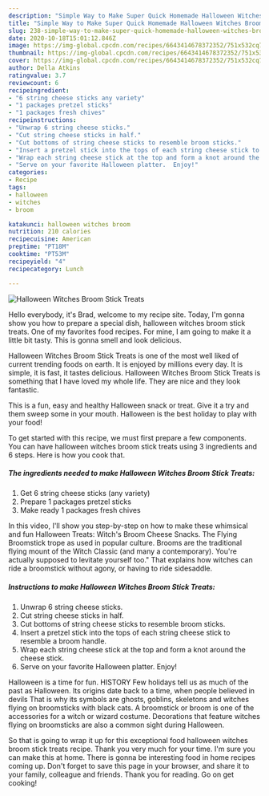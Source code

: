 ```yaml
---
description: "Simple Way to Make Super Quick Homemade Halloween Witches Broom Stick Treats"
title: "Simple Way to Make Super Quick Homemade Halloween Witches Broom Stick Treats"
slug: 238-simple-way-to-make-super-quick-homemade-halloween-witches-broom-stick-treats
date: 2020-10-18T15:01:12.846Z
image: https://img-global.cpcdn.com/recipes/6643414678372352/751x532cq70/halloween-witches-broom-stick-treats-recipe-main-photo.jpg
thumbnail: https://img-global.cpcdn.com/recipes/6643414678372352/751x532cq70/halloween-witches-broom-stick-treats-recipe-main-photo.jpg
cover: https://img-global.cpcdn.com/recipes/6643414678372352/751x532cq70/halloween-witches-broom-stick-treats-recipe-main-photo.jpg
author: Della Atkins
ratingvalue: 3.7
reviewcount: 6
recipeingredient:
- "6 string cheese sticks any variety"
- "1 packages pretzel sticks"
- "1 packages fresh chives"
recipeinstructions:
- "Unwrap 6 string cheese sticks."
- "Cut string cheese sticks in half."
- "Cut bottoms of string cheese sticks to resemble broom sticks."
- "Insert a pretzel stick into the tops of each string cheese stick to resemble a broom handle."
- "Wrap each string cheese stick at the top and form a knot around the cheese stick."
- "Serve on your favorite Halloween platter.  Enjoy!"
categories:
- Recipe
tags:
- halloween
- witches
- broom

katakunci: halloween witches broom 
nutrition: 210 calories
recipecuisine: American
preptime: "PT18M"
cooktime: "PT53M"
recipeyield: "4"
recipecategory: Lunch

---
```



![Halloween Witches Broom Stick Treats](https://img-global.cpcdn.com/recipes/6643414678372352/751x532cq70/halloween-witches-broom-stick-treats-recipe-main-photo.jpg)

Hello everybody, it's Brad, welcome to my recipe site. Today, I'm gonna show you how to prepare a special dish, halloween witches broom stick treats. One of my favorites food recipes. For mine, I am going to make it a little bit tasty. This is gonna smell and look delicious.

Halloween Witches Broom Stick Treats is one of the most well liked of current trending foods on earth. It is enjoyed by millions every day. It is simple, it is fast, it tastes delicious. Halloween Witches Broom Stick Treats is something that I have loved my whole life. They are nice and they look fantastic.

This is a fun, easy and healthy Halloween snack or treat. Give it a try and them sweep some in your mouth. Halloween is the best holiday to play with your food!


To get started with this recipe, we must first prepare a few components. You can have halloween witches broom stick treats using 3 ingredients and 6 steps. Here is how you cook that.

<!--inarticleads1-->

##### The ingredients needed to make Halloween Witches Broom Stick Treats:

1. Get 6 string cheese sticks (any variety)
1. Prepare 1 packages pretzel sticks
1. Make ready 1 packages fresh chives


In this video, I&#39;ll show you step-by-step on how to make these whimsical and fun Halloween Treats: Witch&#39;s Broom Cheese Snacks. The Flying Broomstick trope as used in popular culture. Brooms are the traditional flying mount of the Witch Classic (and many a contemporary). You&#39;re actually supposed to levitate yourself too.&#34; That explains how witches can ride a broomstick without agony, or having to ride sidesaddle. 

<!--inarticleads2-->

##### Instructions to make Halloween Witches Broom Stick Treats:

1. Unwrap 6 string cheese sticks.
1. Cut string cheese sticks in half.
1. Cut bottoms of string cheese sticks to resemble broom sticks.
1. Insert a pretzel stick into the tops of each string cheese stick to resemble a broom handle.
1. Wrap each string cheese stick at the top and form a knot around the cheese stick.
1. Serve on your favorite Halloween platter.  Enjoy!


Halloween is a time for fun. HISTORY Few holidays tell us as much of the past as Halloween. Its origins date back to a time, when people believed in devils That is why its symbols are ghosts, goblins, skeletons and witches flying on broomsticks with black cats. A broomstick or broom is one of the accessories for a witch or wizard costume. Decorations that feature witches flying on broomsticks are also a common sight during Halloween. 

So that is going to wrap it up for this exceptional food halloween witches broom stick treats recipe. Thank you very much for your time. I'm sure you can make this at home. There is gonna be interesting food in home recipes coming up. Don't forget to save this page in your browser, and share it to your family, colleague and friends. Thank you for reading. Go on get cooking!
